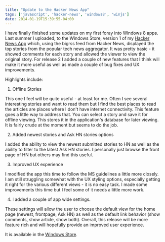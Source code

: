```yaml
---
title: "Update to the Hacker News App"
tags: ['javascript', 'hacker-news', 'windows8', 'winjs']
date: 2014-01-19T15:39:55-04:00
---
```

I have finally finished some updates on my first foray into Windows 8 apps. Last summer I uploaded, to the Windows Store, version 1 of my [Hacker News App](http://apps.microsoft.com/windows/en-us/app/hacker-news-app/d26f7f82-0c9d-46fa-aecf-f02f817a0729) which, using the bigrss feed from Hacker News, displayed the top stories from the popular tech news aggregator. It was pretty basic - it showed comments for each story and allowed the viewer to view the original story. For release 2 I added a couple of new features that I think will make it more useful as well as made a couple of bug fixes and UX improvements.
<!--more-->
Highlights include:

1. Offline Stories

This one I feel will be quite useful - at least for me. Often I see several interesting stories and want to read them but I find the best places to read the articles are places where I don't have internet connectivity. This feature goes a little way to address that. You can select a story and save it for offline viewing. This stores it in the application's database for later viewing. It is fairly crude at the moment but seems to do the job.

2. Added newest stories and Ask HN stories options

I added the ability to view the newest submitted stories to HN as well as the ability to filter to the latest Ask HN stories. I personally just browse the front page of HN but others may find this useful.

3. Improved UX experience

I modified the app this time to follow the MS guidelines a little more closely. I am still struggling somewhat with the UX styling options, especially getting it right for the various different views - it is no easy task. I made some improvements this time but I feel some of it needs a little more work.

4. I added a couple of app wide settings.

These settings will allow the user to choose the default view for the home page (newest, frontpage, Ask HN) as well as the default link behavior (show comments, show article, show both).
Overall, this release will be more feature rich and will hopefully provide an improved user experience.

It is available in the [Windows Store](http://apps.microsoft.com/windows/en-us/app/hacker-news-app/d26f7f82-0c9d-46fa-aecf-f02f817a0729).

